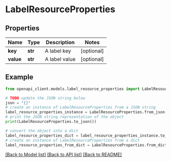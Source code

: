 # LabelResourceProperties


## Properties

Name | Type | Description | Notes
------------ | ------------- | ------------- | -------------
**key** | **str** | A label key | [optional] 
**value** | **str** | A label value | [optional] 

## Example

```python
from openapi_client.models.label_resource_properties import LabelResourceProperties

# TODO update the JSON string below
json = "{}"
# create an instance of LabelResourceProperties from a JSON string
label_resource_properties_instance = LabelResourceProperties.from_json(json)
# print the JSON string representation of the object
print(LabelResourceProperties.to_json())

# convert the object into a dict
label_resource_properties_dict = label_resource_properties_instance.to_dict()
# create an instance of LabelResourceProperties from a dict
label_resource_properties_from_dict = LabelResourceProperties.from_dict(label_resource_properties_dict)
```
[[Back to Model list]](../README.md#documentation-for-models) [[Back to API list]](../README.md#documentation-for-api-endpoints) [[Back to README]](../README.md)



